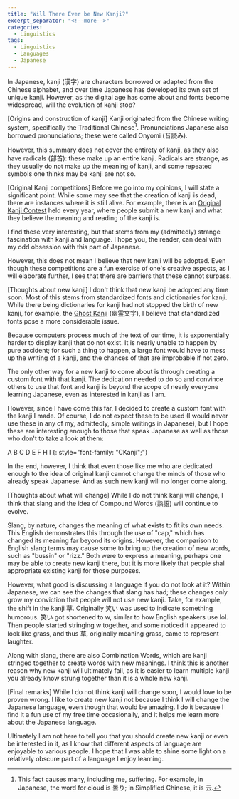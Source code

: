 ```yaml
---
title: "Will There Ever be New Kanji?"
excerpt_separator: "<!--more-->"
categories:
  - Linguistics
tags:
  - Linguistics
  - Languages
  - Japanese
---
```


In Japanese, kanji (漢字) are characters borrowed or adapted from the Chinese alphabet, and over time Japanese has developed its own set of unique kanji. However, as the digital age has come about and fonts become widespread, will the evolution of kanji stop?

<!--more-->

[Origins and construction of kanji]
Kanji originated from the Chinese writing system, specifically the Traditional Chinese[^1]. Pronunciations Japanese also borrowed pronunciations; these were called Onyomi (音読み).

However, this summary does not cover the entirety of kanji, as they also have radicals (部首): these make up an entire kanji. Radicals are strange, as they usually do not make up the meaning of kanji, and some repeated symbols one thinks may be kanji are not so.

[Original Kanji competitions]
Before we go into my opinions, I will state a significant point. While some may see that the creation of kanji is dead, there are instances where it is still alive. For example, there is an [Original Kanji Contest](https://sousaku-kanji.com/) held every year, where people submit a new kanji and what they believe the meaning and reading of the kanji is.

I find these very interesting, but that stems from my (admittedly) strange fascination with kanji and language. I hope you, the reader, can deal with my odd obsession with this part of Japanese.

However, this does not mean I believe that new kanji will be adopted. Even though these competitions are a fun exercise of one's creative aspects, as I will elaborate further, I see that there are barriers that these cannot surpass.

[Thoughts about new kanji]
I don't think that new kanji be adopted any time soon. Most of this stems from standardized fonts and dictionaries for kanji. While there being dictionaries for kanji had not stopped the birth of new kanji, for example, the [Ghost Kanji](https://www.sljfaq.org/afaq/yuureimoji.html) (幽霊文字), I believe that standardized fonts pose a more considerable
issue.

Because computers process much of the text of our time, it is exponentially harder to display kanji that do not exist. It is nearly unable to happen by pure accident; for such a thing to happen, a large font would have to mess up the writing of a kanji, and the chances of that are improbable if not zero.

The only other way for a new kanji to come about is through creating a custom font with that kanji. The dedication needed to do so and convince others to use that font and kanji is beyond the scope of nearly everyone learning Japanese, even as interested in kanji as I am.

However, since I have come this far, I decided to create a custom font with the kanji I made. Of course, I do not expect these to be used (I would never use these in any of my, admittedly, simple writings in Japanese), but I hope these are interesting enough to those that speak Japanese as well as those who don't to take a look at them:

A B C D E F H I
{: style="font-family: \"CKanji\";"}

In the end, however, I think that even those like me who are dedicated enough to the idea of original kanji cannot change the minds of those who already speak Japanese. And as such new kanji will no longer come along.

[Thoughts about what will change]
While I do not think kanji will change, I think that slang and the idea of Compound Words (熟語) will continue to evolve.

Slang, by nature, changes the meaning of what exists to fit its own needs. This English demonstrates this through the use of "cap," which has changed its meaning far beyond its origins. However, the comparison to English slang terms may cause some to bring up the creation of new words, such as "bussin" or "rizz." Both were to express a meaning, perhaps one may be able to create new kanji there, but it is more likely that people shall appropriate existing kanji for those purposes.

However, what good is discussing a language if you do not look at it? Within Japanese, we can see the changes that slang has had; these changes only grow my conviction that people will not use new kanji. Take, for example, the shift in the kanji 草. Originally 笑い was used to indicate something humorous. 笑い got shortened to w, similar to how English speakers use lol. Then people started stringing w together, and some noticed it appeared to look like grass, and thus 草, originally meaning grass, came to represent laughter.

Along with slang, there are also Combination Words, which are kanji stringed together to create words with new meanings. I think this is another reason why new kanji will ultimately fail, as it is easier to learn multiple kanji you already know strung together than it is a whole new kanji.

[Final remarks]
While I do not think kanji will change soon, I would love to be proven wrong. I like to create new kanji not because I think I will change the Japanese language, even though that would be amazing. I do it because I find it a fun use of my free time occasionally, and it helps me learn more about the Japanese language.

Ultimately I am not here to tell you that you should create new kanji or even be interested in it, as I know that different aspects of language are enjoyable to various people. I hope that I was able to shine some light on a relatively obscure part of a language I enjoy learning.

[^1]: This fact causes many, including me, suffering. For example, in Japanese, the word for cloud is 曇り; in Simplified Chinese, it is 云.
